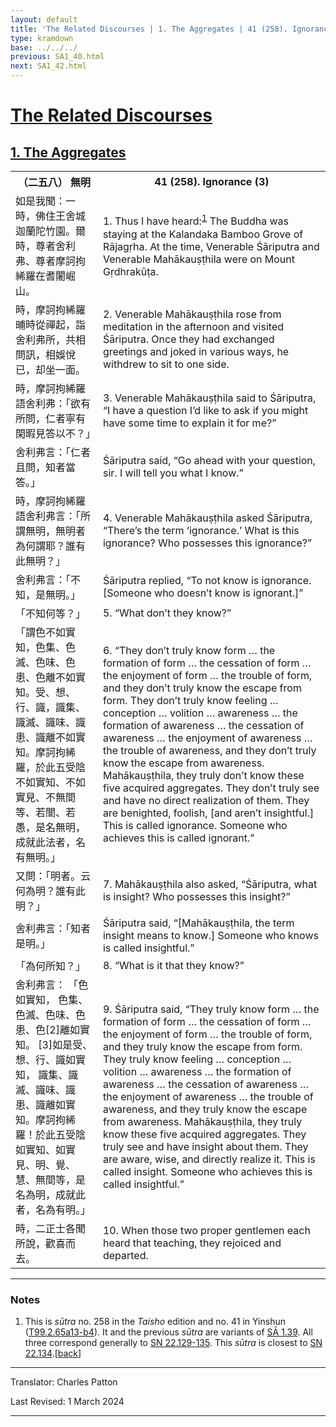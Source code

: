 ```yaml
---
layout: default
title: 'The Related Discourses | 1. The Aggregates | 41 (258). Ignorance (3)'
type: kramdown
base: ../../../
previous: SA1_40.html
next: SA1_42.html
---
```


<h1><a href='(../index.html)'>The Related Discourses</a></h1>
<h2><a href='index.html'>1. The Aggregates</a></h2>

<table class="trans">
  <th class='ch'>（二五八） 無明</th>
  <th class='en'>41 (258). Ignorance (3)</th>
  <tr>
    <td title='t99.2.65a13'>如是我聞：一時，佛住王舍城迦蘭陀竹園。爾時，尊者舍利弗、尊者摩訶拘絺羅在耆闍崛山。</td>
    <td id='p1'>1. Thus I have heard:<sup id="ref1"><a href="#n1">1</a></sup> The Buddha was staying at the Kalandaka Bamboo Grove of Rājagṛha. At the time, Venerable Śāriputra and Venerable Mahākauṣṭhila were on Mount Gṛdhrakūṭa.</td>
  </tr>
  <tr>
    <td title='t99.2.65a15'>時，摩訶拘絺羅晡時從禪起，詣舍利弗所，共相問訊，相娛悅已，却坐一面。</td>
    <td id='p2'>2. Venerable Mahākauṣṭhila rose from meditation in the afternoon and visited Śāriputra. Once they had exchanged greetings and joked in various ways, he withdrew to sit to one side.</td>
  </tr>
  <tr>
    <td title='t99.2.65a17'>時，摩訶拘絺羅語舍利弗：「欲有所問，仁者寧有閑暇見答以不？」</td>
    <td id='p3'>3. Venerable Mahākauṣṭhila said to Śāriputra, “I have a question I’d like to ask if you might have some time to explain it for me?”</td>
  </tr>
  <tr>
    <td title='t99.2.65a18'>舍利弗言：「仁者且問，知者當答。」</td>
    <td>Śāriputra said, “Go ahead with your question, sir. I will tell you what I know.”</td>
  </tr>
  <tr>
    <td title='t99.2.65a19'>時，摩訶拘絺羅語舍利弗言：「所謂無明，無明者為何謂耶？誰有此無明？」</td>
    <td id='p4'>4. Venerable Mahākauṣṭhila asked Śāriputra, “There’s the term ‘ignorance.’ What is this ignorance? Who possesses this ignorance?”</td>
  </tr>
  <tr>
    <td title='t99.2.65a21'>舍利弗言：「不知，是無明。」</td>
    <td>Śāriputra replied, “To not know is ignorance. [Someone who doesn’t know is ignorant.]”</td>
  </tr>
  <tr>
    <td title='t99.2.65a21'>「不知何等？」</td>
    <td id='p5'>5. “What don’t they know?”</td>
  </tr>
  <tr>
    <td title='t99.2.65a21'>
「謂色不如實知，色集、色滅、色味、色患、色離不如實知。受、想、行、識，識集、識滅、識味、識患、識離不如實知。摩訶拘絺羅，於此五受陰不如實知、不如實見、不無間等、若闇、若愚，是名無明，成就此法者，名有無明。」</td>
    <td id='p6'>6. “They don’t truly know form … the formation of form … the cessation of form … the enjoyment of form … the trouble of form, and they don’t truly know the escape from form. They don’t truly know feeling … conception … volition … awareness … the formation of awareness … the cessation of awareness … the enjoyment of awareness … the trouble of awareness, and they don’t truly know the escape from awareness. Mahākauṣṭhila, they truly don’t know these five acquired aggregates. They don’t truly see and have no direct realization of them. They are benighted, foolish, [and aren’t insightful.] This is called ignorance. Someone who achieves this is called ignorant.”</td>
  </tr>
  <tr>
    <td title='t99.2.65a27'>又問：「明者。云何為明？誰有此明？」</td>
    <td id='p7'>7. Mahākauṣṭhila also asked, “Śāriputra, what is insight? Who possesses this insight?”</td>
  </tr>
  <tr>
    <td title='t99.2.65a27'>舍利弗言：「知者是明。」</td>
    <td>Śāriputra said, “[Mahākauṣṭhila, the term insight means to know.] Someone who knows is called insightful.”</td>
  </tr>
  <tr>
    <td title='t99.2.65a27'>「為何所知？」</td>
    <td id='p8'>8. “What is it that they know?”</td>
  </tr>
  <tr>
    <td title='t99.2.65a28'>舍利弗言： 「色如實知， 色集、色滅、色味、色患、色[2]離如實知。 [3]如是受、想、行、識如實知， 識集、識滅、識味、識患、識離如實知。摩訶拘絺羅！於此五受陰如實知、如實見、明、覺、慧、無間等，是名為明，成就此者，名為有明。」</td>
    <td id='p9'>9. Śāriputra said, “They truly know form … the formation of form … the cessation of form … the enjoyment of form … the trouble of form, and they truly know the escape from form. They truly know feeling … conception … volition … awareness … the formation of awareness … the cessation of awareness … the enjoyment of awareness … the trouble of awareness, and they truly know the escape from awareness. Mahākauṣṭhila, they truly know these five acquired aggregates. They truly see and have insight about them. They are aware, wise, and directly realize it. This is called insight. Someone who achieves this is called insightful.”</td>
  </tr>
  <tr>
    <td title='t99.2.65b3'>時，二正士各聞所說，歡喜而去。</td>
    <td id='p10'>10. When those two proper gentlemen each heard that teaching, they rejoiced and departed.</td>
  </tr>
</table>

<hr/>

<h3 id="notes">Notes</h3>

<ol>
<li id="n1">This is <em>sūtra</em> no. 258 in the <cite>Taisho</cite> edition and no. 41 in Yinshun (<a href="https://cbetaonline.dila.edu.tw/zh/T02n0099_p0065a13" target="_blank">T99.2.65a13-b4</a>). It and the previous <em>sūtra</em> are variants of <a href="SA1_39.html" target="_blank">SĀ 1.39</a>. All three correspond generally to <a href="https://suttacentral.net/sn22.129" target="_blank">SN 22.129-135</a>. This <em>sūtra</em> is closest to <a href="https://suttacentral.net/sn22.134" target="_blank">SN 22.134</a>.[<a href="#ref1">back</a>]</li>
</ol>
<hr/>

<p class="translator">Translator: Charles Patton</p>
<p class='revised'>Last Revised: 1 March 2024</p>

<hr/>